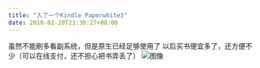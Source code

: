 ```yaml
---
title: "入了一个Kindle Paperwhite3"
date: 2018-02-20T21:30:27+08:00
---
```

虽然不能刷多看副系统，但是原生已经足够使用了
以后买书便宜多了，还方便不少（可以在线支付，还不担心把书弄丢了）
![图像](https://attach.bbs.miui.com/forum/201802/20/214655ijff14q3pk8q40k7.png.thumb.jpg)
